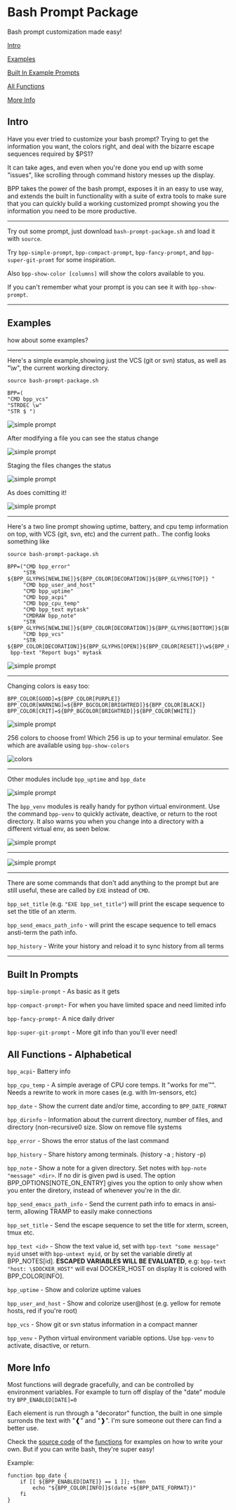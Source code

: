 # Bash Prompt Package

Bash prompt customization made easy!

[Intro](#Intro)

[Examples](#examples)

[Built In Example Prompts](#built-in-prompts)

[All Functions](#all-functions)

[More Info](#more-info)


## Intro

Have you ever tried to customize your bash prompt?  Trying to get the
information you want, the colors right, and deal with the bizarre
escape sequences required by $PS1?

It can take ages, and even when you're done you end up with some
"issues", like scrolling through command history messes up the display.

BPP takes the power of the bash prompt, exposes it in an easy to use
way, and extends the built in functionality with a suite of extra
tools to make sure that you can quickly build a working customized
prompt showing you the information you need to be more productive.

---

Try out some prompt, just download `bash-prompt-package.sh` and load it with `source`.

Try `bpp-simple-prompt`, `bpp-compact-prompt`, `bpp-fancy-prompt`, and `bpp-super-git-promt` for some inspiration.

Also `bpp-show-color [columns]` will show the colors available to you.

If you can't remember what your prompt is you can see it with `bpp-show-prompt`.


---

## Examples

how about some examples?

---

Here's a simple example,showing just the VCS (git or svn) status, as well as "\w", the current working directory.

	source bash-prompt-package.sh

	BPP=(
	"CMD bpp_vcs"
	"STRDEC \w"
	"STR $ ")


![simple prompt](./examples/prompt1.png)

After modifying a file you can see the status change

![simple prompt](./examples/prompt2.png)

Staging the files changes the status

![simple prompt](./examples/prompt3.png)

As does comitting it!

![simple prompt](./examples/prompt4.png)

---

Here's a two line prompt showing uptime, battery, and cpu temp information on top, with VCS (git, svn, etc) and the current path..  The config looks something like


	source bash-prompt-package.sh

	BPP=("CMD bpp_error"
		 "STR ${BPP_GLYPHS[NEWLINE]}${BPP_COLOR[DECORATION]}${BPP_GLYPHS[TOP]} "
		 "CMD bpp_user_and_host"
		 "CMD bpp_uptime"
		 "CMD bpp_acpi"
		 "CMD bpp_cpu_temp"
		 "CMD bpp_text mytask"
		 "CMDRAW bpp_note"
		 "STR ${BPP_GLYPHS[NEWLINE]}${BPP_COLOR[DECORATION]}${BPP_GLYPHS[BOTTOM]}${BPP_COLOR[RESET]}"
		 "CMD bpp_vcs"
		 "STR ${BPP_COLOR[DECORATION]}${BPP_GLYPHS[OPEN]}${BPP_COLOR[RESET]}\w${BPP_COLOR[DECORATION]}${BPP_GLYPHS[CLOSE]}\$");
	 bpp-text "Report bugs" mytask



![simple prompt](./examples/prompt5.png)

---

Changing colors is easy too:

	BPP_COLOR[GOOD]=${BPP_COLOR[PURPLE]}
	BPP_COLOR[WARNING]=${BPP_BGCOLOR[BRIGHTRED]}${BPP_COLOR[BLACK]}
	BPP_COLOR[CRIT]=${BPP_BGCOLOR[BRIGHTRED]}${BPP_COLOR[WHITE]}

![simple prompt](./examples/prompt6.png)

256 colors to choose from!  Which 256 is up to your terminal emulator.  See which are available using `bpp-show-colors`

![colors](./examples/show-colors.png)

---

Other modules include `bpp_uptime` and `bpp_date`

![simple prompt](./examples/prompt7.png)

The `bpp_venv` modules is really handy for python virtual environment.  Use the command `bpp-venv` to quickly activate, deactive, or return to the root directory.  It also warns you when you change into a directory with a different virtual env, as seen below.

![simple prompt](./examples/prompt8.png)

---

![simple prompt](./examples/git-prompt.png)

----

There are some commands that don't add anything to the prompt but are still useful, these are called by `EXE` instead of `CMD`.

`bpp_set_title` (e.g. `"EXE bpp_set_title"`) will print the escape sequence to set the title of an xterm.

`bpp_send_emacs_path_info` - will print the escape sequence to tell emacs ansti-term the path info.

`bpp_history` - Write your history and reload it to sync history from all terms

---

## Built In Prompts

`bpp-simple-prompt` - As basic as it gets

`bpp-compact-prompt`- For when you have limited space and need limited info

`bpp-fancy-prompt`- A nice daily driver

`bpp-super-git-prompt` - More git info than you'll ever need!

## All Functions - Alphabetical

`bpp_acpi`- Battery info

`bpp_cpu_temp` - A simple average of CPU core temps.  It "works for me™".  Needs a rewrite to work in more cases (e.g. with lm-sensors, etc)

`bpp_date` - Show the current date and/or time, according to `BPP_DATE_FORMAT`

`bpp_dirinfo` - Information about the current directory, number of files, and directory (non-recursive0 size.  Slow on remove file systems

`bpp_error` - Shows the error status of the last command

`bpp_history` - Share history among terminals. (history -a ; history -p)

`bpp_note` - Show a note for a given directory.  Set notes with `bpp-note "message" <dir>`.  If no dir is given pwd is used.  The option BPP_OPTIONS[NOTE_ON_ENTRY] gives you the option to only show when you enter the diretory, instead of whenever you're in the dir.

`bpp_send_emacs_path_info` - Send the current path info to emacs in ansi-term, allowing TRAMP to easily make connections

`bpp_set_title` - Send the escape sequence to set the title for xterm, screen, tmux etc.

`bpp_text <id>` - Show the text value id, set with `bpp-text "some message" myid` unset with `bpp-untext myid`, or by set the variable diretly at BPP_NOTES[id]. **ESCAPED VARIABLES WILL BE EVALUATED**, e.g: `bpp-text "host: \$DOCKER_HOST"` will eval DOCKER_HOST on display  It is colored with BPP_COLOR[INFO].

`bpp_uptime` - Show and colorize uptime values

`bpp_user_and_host` - Show and colorize user@host (e.g. yellow for remote hosts, red if you're root)

`bpp_vcs` - Show git or svn status information in a compact manner

`bpp_venv` - Python virtual environment variable options.  Use `bpp-venv` to activate, disactive, or return.

## More Info

Most functions will degrade gracefully, and can be controlled by environment variables.  For example to turn off display of the "date" module try `BPP_ENABLED[DATE]=0`

Each element is run through a "decorator" function, the built in one simple surronds the text with "❰" and "❱".  I'm sure someone out there can find a better use.

Check the [source code](bash-prompt-package.sh) of the [functions](#all-functions) for examples on how to write your own.  But if you can write bash, they're super easy!

Example:

	function bpp_date {
		if [[ ${BPP_ENABLED[DATE]} == 1 ]]; then
			echo "${BPP_COLOR[INFO]}$(date +${BPP_DATE_FORMAT})"
		fi
	}
